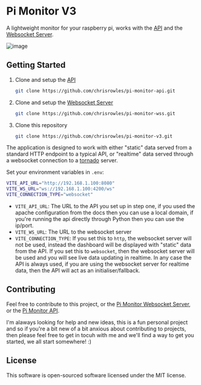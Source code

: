 # Pi Monitor V3

A lightweight monitor for your raspberry pi, works with the [API](https://github.com/chrisrowles/pi-monitor-api) and the [Websocket Server](https://github.com/chrisrowles/pi-monitor-wss).

![image](https://i.imgur.com/PNIYBTk.png)

## Getting Started

1. Clone and setup the [API](https://github.com/chrisrowles/pi-monitor-api)
    ```sh
    git clone https://github.com/chrisrowles/pi-monitor-api.git
    ```
2. Clone and setup the [Websocket Server](https://github.com/chrisrowles/pi-monitor-wss)
    ```sh
    git clone https://github.com/chrisrowles/pi-monitor-wss.git
    ```
3. Clone this repository
    ```sh
    git clone https://github.com/chrisrowles/pi-monitor-v3.git
    ```

The application is designed to work with either "static" data served from a standard HTTP endpoint to a typical API, or "realtime" data served through a websocket connection to a [tornado](https://www.tornadoweb.org/en/stable/) server.

Set your environment variables in `.env`:

```sh
VITE_API_URL="http://192.168.1.100:8080"
VITE_WS_URL="ws://192.168.1.100:4200/ws"
VITE_CONNECTION_TYPE="websocket"
```

- `VITE_API_URL`: The URL to the API you set up in step one, if you used the apache configuration from the docs then you can use a local domain, if you're running the api directly through Python then you can use the ip/port.
- `VITE_WS_URL`: The URL to the websocket server
- `VITE_CONNECTION_TYPE`: If you set this to `http`, the websocket server will not be used, instead the dashboard will be displayed with "static" data from the API. If you set this to `websocket`, then the websocket server will be used and you will see live data updating in realtime. In any case the API is always used, if you are using the websocket server for realtime data, then the API will act as an initialiser/fallback.

## Contributing

Feel free to contribute to this project, or the [Pi Monitor Websocket Server](https://github.com/chrisrowles/pi-monitor-wss), or the [Pi Monitor API](https://github.com/chrisrowles/pi-monitor-api).

I'm alaways looking for help and new ideas, this is a fun personal project and so if you're a bit new of a bit anxious about contributing to projects, then please feel free to get in tocuh with me and we'll find a way to get you started, we all start somewhere! :)


## License
This software is open-sourced software licensed under the MIT license.